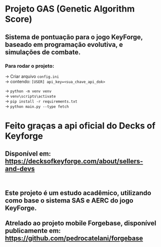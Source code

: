 # Projeto GAS (Genetic Algorithm Score)

## Sistema de pontuação para o jogo KeyForge, baseado em programação evolutiva, e simulações de combate.

### Para rodar o projeto:

-> Criar arquivo `config.ini`<br>
-> contendo: `[USER] api_key=<sua_chave_api_dok>`

-> `python -m venv venv`<br>
-> `venv\scripts\activate`<br>
-> `pip install -r requirements.txt`<br>
-> `python main.py --type fetch`

# Feito graças a api oficial do Decks of Keyforge

## Disponível em: https://decksofkeyforge.com/about/sellers-and-devs<br><br>

## Este projeto é um estudo acadêmico, utilizando como base o sistema SAS e AERC do jogo KeyForge. <br><br> Atrelado ao projeto mobile Forgebase, disponível publicamente em: https://github.com/pedrocatelani/forgebase
